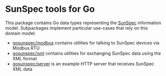 # SunSpec tools for Go

This package contains Go data types representing the [SunSpec][] information model.
Subpackages implement particular use-cases that rely on this domain model:

 * [gosunspec/modbus]() contains utilities for talking to SunSpec devices via Modbus RTU
 * [gosunspec/xml](./xml) contains utilities for exchanging SunSpec data using the XML format
 * [gosunspec/server]() is an example HTTP server that receives SunSpec XML data

[SunSpec]: http://sunspec.org/
